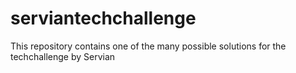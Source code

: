# serviantechchallenge
This repository contains one of the many possible solutions for the techchallenge by Servian
